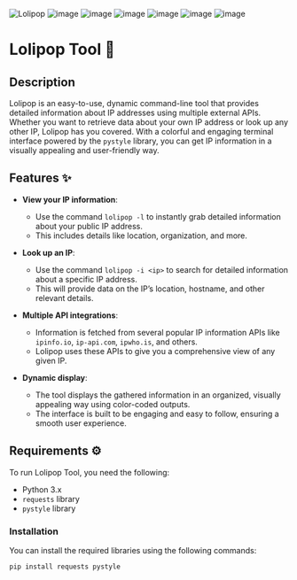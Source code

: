 ![Lolipop](https://github.com/user-attachments/assets/837764c4-d49f-42e4-a8b4-94d4c22ead72)
![image](https://github.com/user-attachments/assets/1d3e701d-f42c-45e9-b9ab-b48932689606)  ![image](https://github.com/user-attachments/assets/fd65b6bf-1c9b-431d-a955-bc9a67fca5ce)
![image](https://github.com/user-attachments/assets/ff37597c-bd6d-4a8a-b231-3f5a28c88a23) ![image](https://github.com/user-attachments/assets/c998a42f-e6d3-4c7f-8240-4aa7dd873a51) ![image](https://github.com/user-attachments/assets/c7c1e43a-415c-422f-9dc2-bf723ee71631)
![image](https://github.com/user-attachments/assets/82fcb89e-ecab-4882-9893-f0a950f9927c)


# Lolipop Tool 🍭

## Description
Lolipop is an easy-to-use, dynamic command-line tool that provides detailed information about IP addresses using multiple external APIs. Whether you want to retrieve data about your own IP address or look up any other IP, Lolipop has you covered. With a colorful and engaging terminal interface powered by the `pystyle` library, you can get IP information in a visually appealing and user-friendly way.

## Features ✨
- **View your IP information**: 
   - Use the command `lolipop -l` to instantly grab detailed information about your public IP address.
   - This includes details like location, organization, and more.
  
- **Look up an IP**: 
   - Use the command `lolipop -i <ip>` to search for detailed information about a specific IP address.
   - This will provide data on the IP’s location, hostname, and other relevant details.
  
- **Multiple API integrations**: 
   - Information is fetched from several popular IP information APIs like `ipinfo.io`, `ip-api.com`, `ipwho.is`, and others.
   - Lolipop uses these APIs to give you a comprehensive view of any given IP.
  
- **Dynamic display**: 
   - The tool displays the gathered information in an organized, visually appealing way using color-coded outputs.
   - The interface is built to be engaging and easy to follow, ensuring a smooth user experience.
  
## Requirements ⚙️
To run Lolipop Tool, you need the following:
- Python 3.x
- `requests` library
- `pystyle` library

### Installation
You can install the required libraries using the following commands:

```bash
pip install requests pystyle

